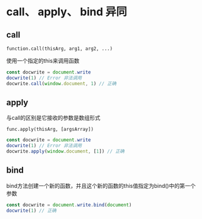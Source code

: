 # call、 apply、 bind 异同

## call 

`function.call(thisArg, arg1, arg2, ...)`

使用一个指定的this来调用函数

```js
const docwrite = document.write
docwrite(1) // Error 非法调用
docwrite.call(window.document, 1) // 正确
```



## apply 

与call的区别是它接收的参数是数组形式

`func.apply(thisArg, [argsArray])`

```js
const docwrite = document.write
docwrite(1) // Error 非法调用
docwrite.apply(window.document, [1]) // 正确
```



## bind

bind方法创建一个新的函数，并且这个新的函数的this值指定为bind()中的第一个参数

```js
const docwrite = document.write.bind(document)
docwrite(1) // 正确
```